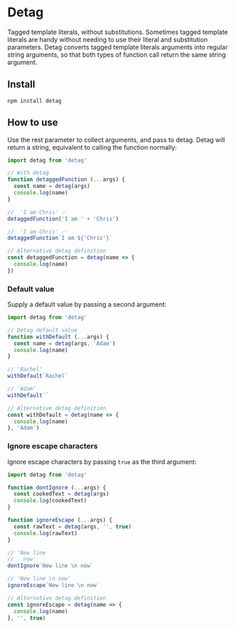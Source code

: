 # Detag
Tagged template literals, without substitutions. Sometimes tagged template literals are handy without needing to use their literal and substitution parameters.
Detag converts tagged template literals arguments into regular string arguments, so that both types of 
function call return the same string argument.
## Install
```shell
npm install detag
```
## How to use
Use the rest parameter to collect arguments, and pass to detag. Detag will return a string, equivalent to calling
the function normally:
```js
import detag from 'detag'

// With detag
function detaggedFunction (...args) {
  const name = detag(args)
  console.log(name)
}

//  'I am Chris' ✅
detaggedFunction('I am ' + 'Chris')

//  'I am Chris' ✅
detaggedFunction`I am ${'Chris'}`
```

```js
// Alternative detag definition
const detaggedFunction = detag(name => {
  console.log(name)
})
```


### Default value
Supply a default value by passing a second argument:
```js
import detag from 'detag'

// Detag default value
function withDefault (...args) {
  const name = detag(args, 'Adam')
  console.log(name)
}

// 'Rachel'
withDefault`Rachel`

// 'Adam'
withDefault``
```
```js
// Alternative detag definition
const withDefault = detag(name => {
  console.log(name)
}, 'Adam')
```

### Ignore escape characters
Ignore escape characters by passing `true` as the third argument:
```js
import detag from 'detag'

function dontIgnore (...args) {
  const cookedText = detag(args)
  console.log(cookedText)
}

function ignoreEscape (...args) {
  const rawText = detag(args, '', true)
  console.log(rawText)
}

// 'New line
//   now'
dontIgnore`New line \n now`

// 'New line \n now'
ignoreEscape`New line \n now`
```

```js
// Alternative detag definition
const ignoreEscape = detag(name => {
  console.log(name)
}, '', true)
```
